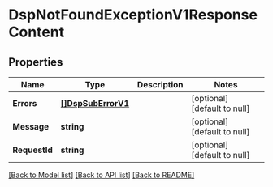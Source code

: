 # DspNotFoundExceptionV1ResponseContent

## Properties
Name | Type | Description | Notes
------------ | ------------- | ------------- | -------------
**Errors** | [**[]DspSubErrorV1**](DspSubErrorV1.md) |  | [optional] [default to null]
**Message** | **string** |  | [optional] [default to null]
**RequestId** | **string** |  | [optional] [default to null]

[[Back to Model list]](../README.md#documentation-for-models) [[Back to API list]](../README.md#documentation-for-api-endpoints) [[Back to README]](../README.md)

